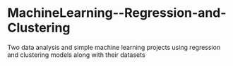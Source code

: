 # MachineLearning--Regression-and-Clustering
Two data analysis and simple machine learning projects using regression and clustering models along with their datasets

